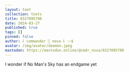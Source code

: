 ```yaml
---
layout: toot
collection: toots
title: 0327095700
date: 2024-03-27
published: true
tags: []
pinned: false
author: ⸸ commander ░ nova ⸸ :~$
avatar: /img/avatar/daemon.jpeg
mastodon: https://mastodon.online/@cmdr_nova/0327095700
---
```


I wonder if No Man's Sky has an endgame yet
